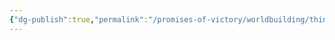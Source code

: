 ```yaml
---
{"dg-publish":true,"permalink":"/promises-of-victory/worldbuilding/things/sundawn/","noteIcon":"Thing","created":"2023-04-05T23:49:27.347+02:00","updated":"2023-04-05T23:49:29.060+02:00"}
---
```

